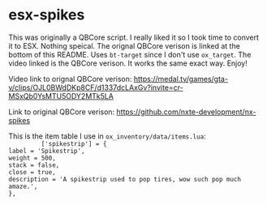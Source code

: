 # esx-spikes
This was originally a QBCore script. I really liked it so I took time to convert it to ESX. Nothing speical. The orignal QBCore verison is linked at the bottom of this README. Uses `bt-target` since I don't use `ox_target`. The video linked is the QBCore verison. It works the same exact way. Enjoy! 



Video link to orignal QBCore verison: https://medal.tv/games/gta-v/clips/OJL0BWdDKp8CF/d1337dcLAxGv?invite=cr-MSxQb0YsMTU5ODY2MTk5LA

Link to original QBCore verison: https://github.com/nxte-development/nx-spikes

This is the item table I use in `ox_inventory/data/items.lua`:                                                                                                           
`         ['spikestrip'] = {                                                                                                                                             
		label = 'Spikestrip',                                                                                                                                     
		weight = 500,                                                                                                                                             
		stack = false,                                                                                                                                           
		close = true,                                                                                                                                             
		description = 'A spikestrip used to pop tires, wow such pop much amaze.',                                                                                 
	},`                                                                                                                                                               
